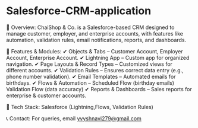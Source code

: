 # Salesforce-CRM-application
📌 Overview:
ChaiShop & Co. is a Salesforce-based CRM designed to manage customer, employer, and enterprise accounts, with features like automation, validation rules, email notifications, reports, and dashboards.

🚀 Features & Modules:
✔ Objects & Tabs – Customer Account, Employer Account, Enterprise Account.
✔ Lightning App – Custom app for organized navigation.
✔ Page Layouts & Record Types – Customized views for different accounts.
✔ Validation Rules – Ensures correct data entry (e.g., phone number validation).
✔ Email Templates – Automated emails for birthdays.
✔ Flows & Automation –
Scheduled Flow (birthday emails)
Validation Flow (data accuracy)
✔ Reports & Dashboards – Sales reports for enterprise & customer accounts.

🔧 Tech Stack:
Salesforce (Lightning,Flows, Validation Rules)

📞 Contact:
For queries, email yvyshnavi279@gmail.com 

